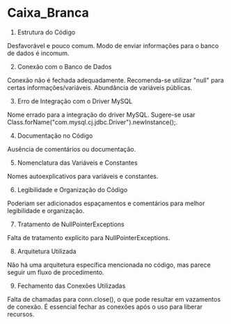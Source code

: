 # Caixa_Branca

1. Estrutura do Código

Desfavorável e pouco comum.
Modo de enviar informações para o banco de dados é incomum.

2. Conexão com o Banco de Dados

Conexão não é fechada adequadamente.
Recomenda-se utilizar "null" para certas informações/variáveis.
Abundância de variáveis públicas.

3. Erro de Integração com o Driver MySQL

Nome errado para a integração do driver MySQL.
Sugere-se usar Class.forName("com.mysql.cj.jdbc.Driver").newInstance();.

4. Documentação no Código

Ausência de comentários ou documentação.

5. Nomenclatura das Variáveis e Constantes

Nomes autoexplicativos para variáveis e constantes.

6. Legibilidade e Organização do Código

Poderiam ser adicionados espaçamentos e comentários para melhor legibilidade e organização.

7. Tratamento de NullPointerExceptions

Falta de tratamento explícito para NullPointerExceptions.

8. Arquitetura Utilizada

Não há uma arquitetura específica mencionada no código, mas parece seguir um fluxo de procedimento.

9. Fechamento das Conexões Utilizadas

Falta de chamadas para conn.close(), o que pode resultar em vazamentos de conexão. É essencial fechar as conexões após o uso para liberar recursos.
